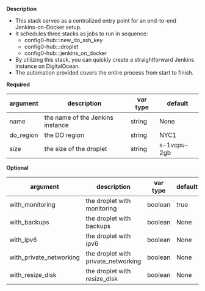 **Description**

 - This stack serves as a centralized entry point for an end-to-end Jenkins-on-Docker setup.
 - It schedules three stacks as jobs to run in sequence:
   - config0-hub:::new_do_ssh_key
   - config0-hub:::droplet
   - config0-hub:::jenkins_on_docker
 - By utilizing this stack, you can quickly create a straightforward Jenkins instance on DigitalOcean.
 - The automation provided covers the entire process from start to finish.

**Required**

| argument      | description                            | var type | default      |
| ------------- | -------------------------------------- | -------- | ------------ |
| name      | the name of the Jenkins instance  | string   | None         |
| do_region   | the DO region | string   | NYC1         |
| size   | the size of the droplet | string   | s-1vcpu-2gb         |

**Optional**

| argument           | description                            | var type |  default      |
| ------------- | -------------------------------------- | -------- | ------------ |
| with_monitoring | the droplet with monitoring        | boolean   | true       |
| with_backups | the droplet with backups        | boolean   | None       |
| with_ipv6 | the droplet with ipv6        | boolean   | None       |
| with_private_networking | the droplet with private_networking        | boolean   | None       |
| with_resize_disk | the droplet with resize_disk        | boolean   | None       |
